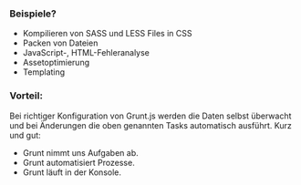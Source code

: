 ### Beispiele?
* Kompilieren von SASS und LESS Files in CSS
* Packen von Dateien
* JavaScript-, HTML-Fehleranalyse
* Assetoptimierung
* Templating

### Vorteil:
Bei richtiger Konfiguration von Grunt.js werden die Daten selbst überwacht und bei Änderungen die oben genannten Tasks automatisch ausführt.
Kurz und gut: 
* Grunt nimmt uns Aufgaben ab.
* Grunt automatisiert Prozesse.
* Grunt läuft in der Konsole.